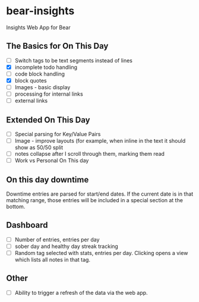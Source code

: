 # bear-insights

Insights Web App for Bear

## The Basics for On This Day

- [ ] Switch tags to be text segments instead of lines
- [x] incomplete todo handling
- [ ] code block handling
- [x] block quotes
- [ ] Images - basic display
- [ ] processing for internal links
- [ ] external links

## Extended On This Day

- [ ] Special parsing for Key/Value Pairs
- [ ] Image - improve layouts (for example, when inline in the text it should show as 50/50 split
- [ ] notes collapse after I scroll through them, marking them read
- [ ] Work vs Personal On This day

## On this day downtime

Downtime entries are parsed for start/end dates. If the current date is in that matching range, those entries will be included in a special section at the bottom.

## Dashboard

- [ ] Number of entries, entries per day
- [ ] sober day and healthy day streak tracking
- [ ] Random tag selected with stats, entries per day. Clicking opens a view which lists all notes in that tag.

## Other

- [ ] Ability to trigger a refresh of the data via the web app.
